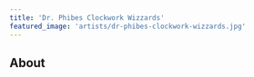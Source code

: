 ```yaml
---
title: 'Dr. Phibes Clockwork Wizzards'
featured_image: 'artists/dr-phibes-clockwork-wizzards.jpg'
---
```


## About


